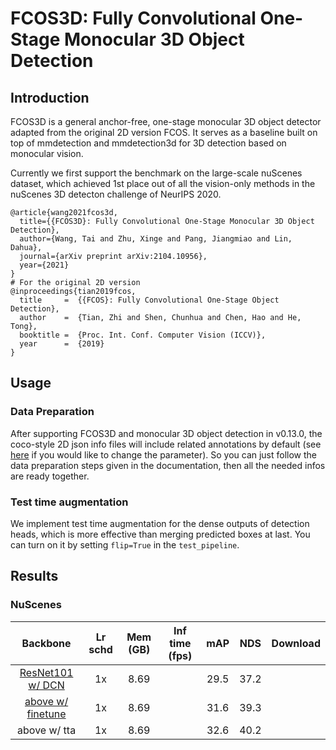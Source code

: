 # FCOS3D: Fully Convolutional One-Stage Monocular 3D Object Detection

## Introduction

<!-- [ALGORITHM] -->

FCOS3D is a general anchor-free, one-stage monocular 3D object detector adapted from the original 2D version FCOS.
It serves as a baseline built on top of mmdetection and mmdetection3d for 3D detection based on monocular vision.

Currently we first support the benchmark on the large-scale nuScenes dataset, which achieved 1st place out of all the vision-only methods in the nuScenes 3D detecton challenge of NeurIPS 2020.

```
@article{wang2021fcos3d,
  title={{FCOS3D}: Fully Convolutional One-Stage Monocular 3D Object Detection},
  author={Wang, Tai and Zhu, Xinge and Pang, Jiangmiao and Lin, Dahua},
  journal={arXiv preprint arXiv:2104.10956},
  year={2021}
}
# For the original 2D version
@inproceedings{tian2019fcos,
  title     =  {{FCOS}: Fully Convolutional One-Stage Object Detection},
  author    =  {Tian, Zhi and Shen, Chunhua and Chen, Hao and He, Tong},
  booktitle =  {Proc. Int. Conf. Computer Vision (ICCV)},
  year      =  {2019}
}
```

## Usage

### Data Preparation

After supporting FCOS3D and monocular 3D object detection in v0.13.0, the coco-style 2D json info files will include related annotations by default 
(see [here](https://github.com/open-mmlab/mmdetection3d/blob/master/tools/data_converter/nuscenes_converter.py#L333) if you would like to change the parameter).
So you can just follow the data preparation steps given in the documentation, then all the needed infos are ready together.

### Test time augmentation

We implement test time augmentation for the dense outputs of detection heads, which is more effective than merging predicted boxes at last.
You can turn on it by setting `flip=True` in the `test_pipeline`.

## Results

### NuScenes

|  Backbone   | Lr schd | Mem (GB) | Inf time (fps) | mAP | NDS | Download |
| :---------: | :-----: | :------: | :------------: | :----: |:----: | :------: |
|[ResNet101 w/ DCN](./fcos3d_r101_caffe_fpn_gn-head_dcn_2x8_1x_nus-mono3d.py)|1x|8.69||29.5|37.2||
|[above w/ finetune](./fcos3d_r101_caffe_fpn_gn-head_dcn_2x8_1x_nus-mono3d_finetune.py)|1x|8.69||31.6|39.3||
|above w/ tta|1x|8.69||32.6|40.2||
